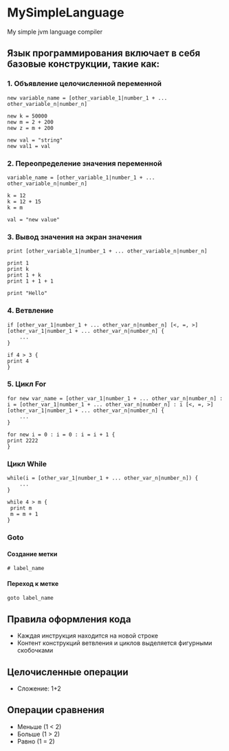 # MySimpleLanguage
My simple jvm language compiler

## Язык программирования включает в себя базовые конструкции, такие как: 
### 1. Объявление целочисленной переменной
```
new variable_name = [other_variable_1|number_1 + ... other_variable_n|number_n]

new k = 50000
new m = 2 + 200
new z = m + 200

new val = "string"
new val1 = val

```
### 2. Переопределение значения переменной
```
variable_name = [other_variable_1|number_1 + ... other_variable_n|number_n]

k = 12
k = 12 + 15
k = m

val = "new value"
``` 
### 3. Вывод значения на экран значения
```
print [other_variable_1|number_1 + ... other_variable_n|number_n]

print 1
print k
print 1 + k
print 1 + 1 + 1

print "Hello"
``` 

### 4. Ветвление
```
if [other_var_1|number_1 + ... other_var_n|number_n] [<, =, >] [other_var_1|number_1 + ... other_var_n|number_n] {
    ...
} 

if 4 > 3 {
print 4
}
```

### 5. Цикл For 
```
for new var_name = [other_var_1|number_1 + ... other_var_n|number_n] : i = [other_var_1|number_1 + ... other_var_n|number_n] : i [<, =, >] [other_var_1|number_1 + ... other_var_n|number_n] {
    ...
}

for new i = 0 : i = 0 : i = i + 1 {
print 2222
}
```

### Цикл While
```
while(i = [other_var_1|number_1 + ... other_var_n|number_n]) {
    ...
}

while 4 > m {
 print m
 m = m + 1
}
```

### Goto
#### Создание метки
```
# label_name
```
#### Переход к метке
```
goto label_name
```

## Правила оформления кода
- Каждая инструкция находится на новой строке
- Контент конструкций ветвления и циклов выделяется фигурными скобочками 

## Целочисленные операции
- Сложение: 1+2

## Операции сравнения
- Меньше (1 < 2)
- Больше (1 > 2)
- Равно (1 = 2)
